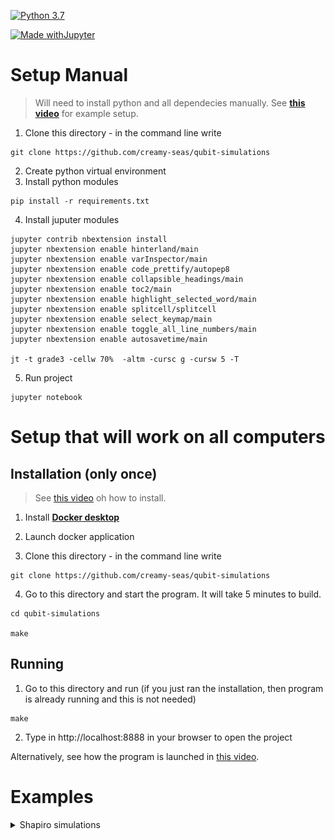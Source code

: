 [![Python 3.7](https://img.shields.io/badge/python-3.7-blue.svg)](https://www.python.org/downloads/release/python-370/)

[![Made withJupyter](https://img.shields.io/badge/Made%20with-Jupyter-orange?style=for-the-badge&logo=Jupyter)](https://jupyter.org/try)



# Setup Manual #
> Will need to install python and all dependecies manually.
> See [**this video**](https://drive.google.com/file/d/1W-4pjqTsHDLQ3LV9SSvA2kXKPJqugf_G/view?usp=sharing) for example setup.

1. Clone this directory - in the command line write
```shell
git clone https://github.com/creamy-seas/qubit-simulations
```
2. Create python virtual environment
3. Install python modules
```shell
pip install -r requirements.txt
```

4. Install juputer modules
```shell
jupyter contrib nbextension install
jupyter nbextension enable hinterland/main
jupyter nbextension enable varInspector/main
jupyter nbextension enable code_prettify/autopep8
jupyter nbextension enable collapsible_headings/main
jupyter nbextension enable toc2/main
jupyter nbextension enable highlight_selected_word/main
jupyter nbextension enable splitcell/splitcell
jupyter nbextension enable select_keymap/main
jupyter nbextension enable toggle_all_line_numbers/main
jupyter nbextension enable autosavetime/main

jt -t grade3 -cellw 70%  -altm -cursc g -cursw 5 -T
```

5. Run project
```shell
jupyter notebook
```

# Setup that will work on all computers #

## Installation (only once) ##

> See [this video](https://drive.google.com/file/d/1ZFS4tugP9XYUNOpvOWhaisQyw6EHkO9B/view?usp=sharing) oh how to install.

1. Install [**Docker desktop**](https://docs.docker.com/desktop/)

2. Launch docker application

3. Clone this directory - in the command line write
```shell
git clone https://github.com/creamy-seas/qubit-simulations
```

4. Go to this directory and start the program. It will take 5 minutes to build.
```shell
cd qubit-simulations

make
```

## Running ##

1. Go to this directory and run (if you just ran the installation, then program is already running and this is not needed)

```shell
make
```

2. Type in http://localhost:8888 in your browser to open the project

Alternatively, see how the program is launched in [this video](https://drive.google.com/file/d/1yEXCtdDS1q6IzbYI_V0LQ01JDc0eh_pO/view?usp=sharing).

# Examples #
<details>
<summary>Shapiro simulations</summary>

> File: [2021-03_shapiro-step-simulations.ipynb](./2021-03_shapiro-step-simulations.ipynb)

![shapiro-v1](./support-files/2021-03-11(Thu)_shapiro-simulation-v1.gif)

![shapiro-v2](./support-files/2021-03-11(Thu)_shapiro-simulation-v2.gif)

![shapiro-step](./support-files/2021-03-11(Thu)_shapiro-simulation-v3.png)


</details>
